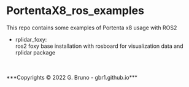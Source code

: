 # PortentaX8_ros_examples
This repo contains some examples of Portenta x8 usage with ROS2

- rplidar_foxy: <br>
  ros2 foxy base installation with rosboard for visualization data and rplidar package
  
<br>
<br>
***Copyrights © 2022 G. Bruno - gbr1.github.io***
